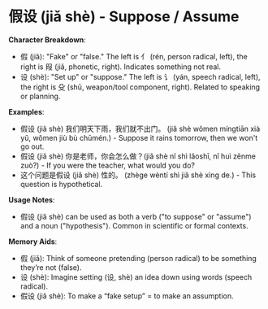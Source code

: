 # **假设 (jiǎ shè) - Suppose / Assume**

**Character Breakdown**:  
- 假 (jiǎ): "Fake" or "false." The left is 亻 (rén, person radical, left), the right is 叚 (jiǎ, phonetic, right). Indicates something not real.  
- 设 (shè): "Set up" or "suppose." The left is 讠 (yán, speech radical, left), the right is 殳 (shū, weapon/tool component, right). Related to speaking or planning.

**Examples**:  
- 假设 (jiǎ shè) 我们明天下雨，我们就不出门。 (jiǎ shè wǒmen míngtiān xià yǔ, wǒmen jiù bù chūmén.) - Suppose it rains tomorrow, then we won't go out.  
- 假设 (jiǎ shè) 你是老师，你会怎么做？(jiǎ shè nǐ shì lǎoshī, nǐ huì zěnme zuò?) - If you were the teacher, what would you do?  
- 这个问题是假设 (jiǎ shè) 性的。 (zhège wèntí shì jiǎ shè xìng de.) - This question is hypothetical.

**Usage Notes**:  
- 假设 (jiǎ shè) can be used as both a verb ("to suppose" or "assume") and a noun ("hypothesis"). Common in scientific or formal contexts.

**Memory Aids**:  
- 假 (jiǎ): Think of someone pretending (person radical) to be something they’re not (false).  
- 设 (shè): Imagine setting (设, shè) an idea down using words (speech radical).  
- 假设 (jiǎ shè): To make a “fake setup” = to make an assumption.